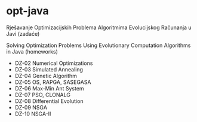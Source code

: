 # opt-java
Rješavanje Optimizacijskih Problema Algoritmima Evolucijskog Računanja u Javi (zadaće)

Solving Optimization Problems Using Evolutionary Computation Algorithms in Java (homeworks)

- DZ-02	Numerical Optimizations
- DZ-03 Simulated Annealing
- DZ-04 Genetic Algorithm
- DZ-05 OS, RAPGA, SASEGASA
- DZ-06 Max-Min Ant System
- DZ-07 PSO, CLONALG
- DZ-08 Differential Evolution
- DZ-09 NSGA
- DZ-10 NSGA-II
